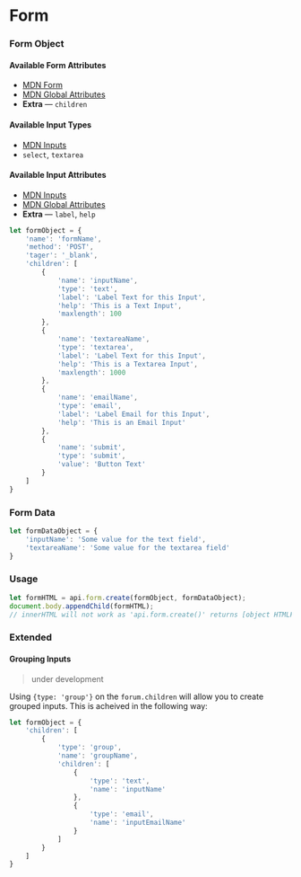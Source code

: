 # Form

### Form Object

#### Available Form Attributes
- [MDN Form](https://developer.mozilla.org/en-US/docs/Web/HTML/Element/form)
- [MDN Global Attributes](https://developer.mozilla.org/en-US/docs/Web/HTML/Global_attributes)
- **Extra** &mdash; `children`

#### Available Input Types
- [MDN Inputs](https://developer.mozilla.org/en-US/docs/Web/HTML/Element/input)
- `select`, `textarea`

#### Available Input Attributes
- [MDN Inputs](https://developer.mozilla.org/en-US/docs/Web/HTML/Element/input)
- [MDN Global Attributes](https://developer.mozilla.org/en-US/docs/Web/HTML/Global_attributes)
- **Extra** &mdash; `label`, `help`

```js
let formObject = {
    'name': 'formName',
    'method': 'POST',
    'tager': '_blank',
    'children': [
        {
            'name': 'inputName',
            'type': 'text',
            'label': 'Label Text for this Input',
            'help': 'This is a Text Input',
            'maxlength': 100
        },
        {
            'name': 'textareaName',
            'type': 'textarea',
            'label': 'Label Text for this Input',
            'help': 'This is a Textarea Input',
            'maxlength': 1000
        },
        {
            'name': 'emailName',
            'type': 'email',
            'label': 'Label Email for this Input',
            'help': 'This is an Email Input'
        },
        {
            'name': 'submit',
            'type': 'submit',
            'value': 'Button Text'
        }
    ]
}
```

### Form Data

```js
let formDataObject = {
    'inputName': 'Some value for the text field',
    'textareaName': 'Some value for the textarea field'
}
```

### Usage

```js
let formHTML = api.form.create(formObject, formDataObject);
document.body.appendChild(formHTML);
// innerHTML will not work as 'api.form.create()' returns [object HTMLFormElement]
```

### Extended

#### Grouping Inputs

> under development

Using `{type: 'group'}` on the `forum.children` will allow you to create grouped inputs. This is acheived in the following way:

```js
let formObject = {
    'children': [
        {
            'type': 'group',
            'name': 'groupName',
            'children': [
                {
                    'type': 'text',
                    'name': 'inputName'
                },
                {
                    'type': 'email',
                    'name': 'inputEmailName'
                }
            ]
        }
    ]
}